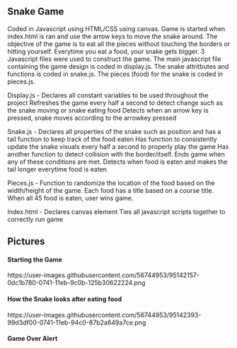 <h2> Snake Game </h2>

Coded in Javascript using HTML/CSS using canvas. Game is started when index.html is ran and use the arrow keys to move the snake around. The objective of the game is to eat all the pieces without touching the borders or hitting yourself. Everytime you eat a food, your snake gets bigger. 3 Javascript files were used to construct the game. The main javascript file containing the game design is coded in display.js. The snake attritbutes and functions is coded in snake.js. The pieces (food) for the snake is coded in pieces.js. 

Display.js - 
  Declares all constant variables to be used throughout the project
  Refreshes the game every half a second to detect change such as the snake moving or snake eating food
  Detects when an arrow key is pressed, snake moves according to the arrowkey pressed
  
Snake.js - 
  Declares all properties of the snake such as position and has a tail function to keep track of the food eaten
  Has function to consistently update the snake visuals every half a second to properly play the game
  Has another function to detect collision with the border/itself. Ends game when any of these conditions are met.
  Detects when food is eaten and makes the tail longer everytime food is eaten

Pieces.js - 
  Function to randomize the location of the food based on the width/height of the game.
  Each food has a title based on a course title. When all 45 food is eaten, user wins game.

Index.html - 
  Declares canvas element
  Ties all javascript scripts together to correctly run game
  
<h2> Pictures </h2>

<h4> Starting the Game </h4>
https://user-images.githubusercontent.com/56744953/95142157-0dc1b780-0741-11eb-9c0b-125b30622224.png

<h4> How the Snake looks after eating food </h4>
https://user-images.githubusercontent.com/56744953/95142393-99d3df00-0741-11eb-94c0-87b2a649a7ce.png

<h4> Game Over Alert </h4>


